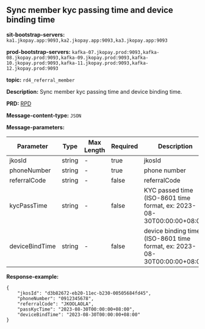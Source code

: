 #
## Sync member kyc passing time and device binding time

**sit-bootstrap-servers:** `ka1.jkopay.app:9093,ka2.jkopay.app:9093,ka3.jkopay.app:9093`

**prod-bootstrap-servers:** `kafka-07.jkopay.prod:9093,kafka-08.jkopay.prod:9093,kafka-09.jkopay.prod:9093,kafka-10.jkopay.prod:9093,kafka-11.jkopay.prod:9093,kafka-12.jkopay.prod:9093`

**topic:** `rd4_referral_member`

**Description:** Sync member kyc passing time and device binding time.

**PRD:** [RPD](https://jkopay.atlassian.net/wiki/spaces/PM/pages/29687846)

**Message-content-type:** `JSON`

**Message-parameters:**

| Parameter      | Type   | Max Length | Required | Description                                                               |
|----------------|--------|------------|----------|---------------------------------------------------------------------------|
| jkosId         | string | -          | true     | jkosId                                                                    |
| phoneNumber    | string | -          | true     | phone number                                                              |
| referralCode   | string | -          | false    | referralCode                                                              |
| kycPassTime    | string | -          | false    | KYC passed time (ISO-8601 time format, ex: 2023-08-30T00:00:00+08:00)     |
| deviceBindTime | string | -          | false    | device binding time (ISO-8601 time format, ex: 2023-08-30T00:00:00+08:00) |

**Response-example:**
```
{
    "jkosId": "d3b82672-eb20-11ec-b230-00505684fd45",
    "phoneNumber": "0912345678",
    "referralCode": "JKOOLAOLA",
    "passKycTime": "2023-08-30T00:00:00+08:00",
    "deviceBindTime": "2023-08-30T00:00:00+08:00"
}

```